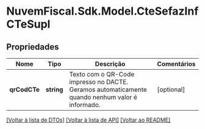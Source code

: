 # NuvemFiscal.Sdk.Model.CteSefazInfCTeSupl

## Propriedades

Nome | Tipo | Descrição | Comentários
------------ | ------------- | ------------- | -------------
**qrCodCTe** | **string** | Texto com o QR-Code impresso no DACTE.  Geramos automaticamente quando nenhum valor é informado. | [optional] 

[[Voltar à lista de DTOs]](../README.md#documentation-for-models) [[Voltar à lista de API]](../README.md#documentation-for-api-endpoints) [[Voltar ao README]](../README.md)


